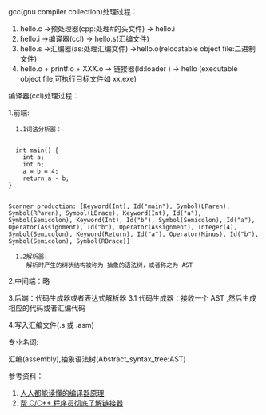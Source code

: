 gcc(gnu compiler collection)处理过程：
1. hello.c ->预处理器(cpp:处理#的头文件) -> hello.i 
2. hello.i ->编译器(ccl) -> hello.s(汇编文件)
3. hello.s ->汇编器(as:处理汇编文件) ->hello.o(relocatable object file:二进制文件)
4. hello.o + printf.o + XXX.o -> 链接器(ld:loader ) -> hello (executable object file,可执行目标文件如 xx.exe)




编译器(ccl)处理过程：

1.前端:

      1.1词法分析器：
      
      
<code>
  int main() {
    int a;
    int b;
    a = b = 4;
    return a - b;
}
 
Scanner production:
[Keyword(Int), Id("main"), Symbol(LParen), Symbol(RParen), Symbol(LBrace), Keyword(Int), Id("a"), Symbol(Semicolon), Keyword(Int), Id("b"), Symbol(Semicolon), Id("a"), Operator(Assignment), Id("b"),
Operator(Assignment), Integer(4), Symbol(Semicolon), Keyword(Return), Id("a"), Operator(Minus), Id("b"), Symbol(Semicolon), Symbol(RBrace)]
</code>
    
      1.2解析器:
         解析时产生的树状结构被称为 抽象的语法树，或者称之为 AST
      
2.中间端：略

3.后端：代码生成器或者表达式解析器
        3.1 代码生成器：接收一个 AST ,然后生成相应的代码或者汇编代码
        
4.写入汇编文件(.s 或 .asm)





专业名词:

汇编(assembly),抽象语法树(Abstract_syntax_tree:AST)

参考资料：
1. <a href="http://blog.jobbole.com/114466/">人人都能读懂的编译器原理</a>
2. <a href="http://blog.jobbole.com/96225/">帮 C/C++ 程序员彻底了解链接器</a>
 


